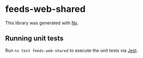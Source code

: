 # feeds-web-shared

This library was generated with [Nx](https://nx.dev).

## Running unit tests

Run `nx test feeds-web-shared` to execute the unit tests via [Jest](https://jestjs.io).
